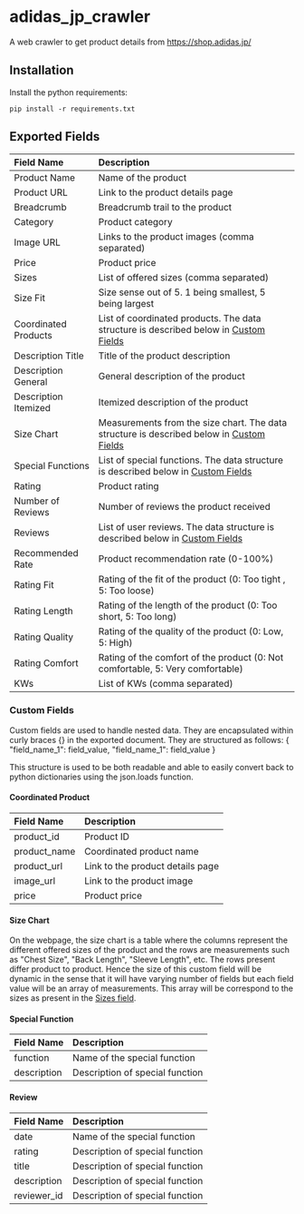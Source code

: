 # adidas_jp_crawler

A web crawler to get product details from https://shop.adidas.jp/


## Installation

Install the python requirements:

    pip install -r requirements.txt



## Exported Fields

| Field Name | Description |
| :--------- | :---------- |
| Product Name | Name of the product |
| Product URL | Link to the product details page |
| Breadcrumb | Breadcrumb trail to the product |
| Category | Product category |
| Image URL | Links to the product images (comma separated) |
| Price | Product price |
| Sizes | List of offered sizes (comma separated) |
| Size Fit | Size sense out of 5. 1 being smallest, 5 being largest |
| Coordinated Products | List of coordinated products. The data structure is described below in [Custom Fields](#coordinated-product) |
| Description Title | Title of the product description |
| Description General | General description of the product |
| Description Itemized | Itemized description of the product |
| Size Chart | Measurements from the size chart. The data structure is described below in [Custom Fields](#size-chart) |
| Special Functions | List of special functions. The data structure is described below in [Custom Fields](#special-function) |
| Rating | Product rating |
| Number of Reviews | Number of reviews the product received |
| Reviews | List of user reviews. The data structure is described below in [Custom Fields](#review) |
| Recommended Rate | Product recommendation rate (0-100%) |
| Rating Fit | Rating of the fit of the product (0: Too tight , 5: Too loose) |
| Rating Length | Rating of the length of the product (0: Too short, 5: Too long) |
| Rating Quality | Rating of the quality of the product (0: Low, 5: High) |
| Rating Comfort | Rating of the comfort of the product (0: Not comfortable, 5: Very comfortable) |
| KWs | List of KWs (comma separated) |




### Custom Fields

Custom fields are used to handle nested data. They are encapsulated within curly braces {} in the exported document. They are structured as follows:
{
    "field_name_1": field_value,
    "field_name_1": field_value
}

This structure is used to be both readable and able to easily convert back to python dictionaries using the json.loads function.

#### Coordinated Product

| Field Name | Description |
| :--------- | :---------- |
| product_id | Product ID |
| product_name | Coordinated product name |
| product_url | Link to the product details page |
| image_url | Link to the product image |
| price | Product price |


#### Size Chart

On the webpage, the size chart is a table where the columns represent the different offered sizes of the product and the rows are measurements such as "Chest Size", "Back Length", "Sleeve Length", etc. The rows present differ product to product. Hence the size of this custom field will be dynamic in the sense that it will have varying number of fields but each field value will be an array of measurements. This array will be correspond to the sizes as present in the [Sizes field](#exported-fields).


#### Special Function

| Field Name | Description |
| :--------- | :---------- |
| function | Name of the special function |
| description | Description of special function |


#### Review

| Field Name | Description |
| :--------- | :---------- |
| date | Name of the special function |
| rating | Description of special function |
| title | Description of special function |
| description | Description of special function |
| reviewer_id | Description of special function |